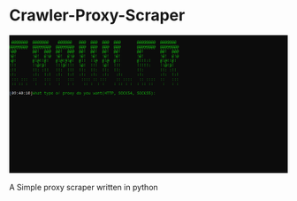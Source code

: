 # Crawler-Proxy-Scraper

![alt text](https://github.com/Logging4J/Crawler-Proxy-Scraper/blob/4d779a141c363524bb09ab86d838eea79ba6ffb4/imgs/crawler.png)

A Simple proxy scraper written in python
